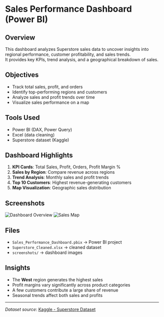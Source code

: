 # Sales Performance Dashboard (Power BI)

##  Overview
This dashboard analyzes Superstore sales data to uncover insights into regional performance, customer profitability, and sales trends.  
It provides key KPIs, trend analysis, and a geographical breakdown of sales.

##  Objectives
- Track total sales, profit, and orders
- Identify top-performing regions and customers
- Analyze sales and profit trends over time
- Visualize sales performance on a map

##  Tools Used
- Power BI (DAX, Power Query)
- Excel (data cleaning)
- Superstore dataset (Kaggle)

##  Dashboard Highlights
1. **KPI Cards**: Total Sales, Profit, Orders, Profit Margin %
2. **Sales by Region**: Compare revenue across regions
3. **Trend Analysis**: Monthly sales and profit trends
4. **Top 10 Customers**: Highest revenue-generating customers
5. **Map Visualization**: Geographic sales distribution

##  Screenshots
![Dashboard Overview](screenshots/Dashboard_Overview.png)
![Sales Map](screenshots/Sales_By_Region_Map.png)

##  Files
- `Sales_Performance_Dashboard.pbix` → Power BI project
- `Superstore_Cleaned.xlsx` → cleaned dataset
- `screenshots/` → dashboard images

##  Insights
- The **West** region generates the highest sales
- Profit margins vary significantly across product categories
- A few customers contribute a large share of revenue
- Seasonal trends affect both sales and profits

---
 *Dataset source*: [Kaggle - Superstore Dataset](https://www.kaggle.com/datasets/vivek468/superstore-dataset-final)


